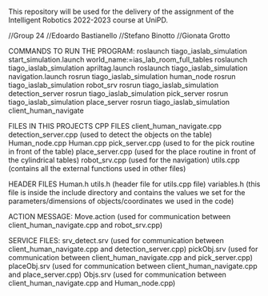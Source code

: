 This repository will be used for the delivery of the assignment of the Intelligent Robotics 2022-2023 course at UniPD.

//Group 24
//Edoardo Bastianello
//Stefano Binotto
//Gionata Grotto


COMMANDS TO RUN THE PROGRAM:
roslaunch tiago_iaslab_simulation start_simulation.launch world_name:=ias_lab_room_full_tables
roslaunch tiago_iaslab_simulation apriltag.launch
roslaunch tiago_iaslab_simulation navigation.launch
rosrun tiago_iaslab_simulation human_node
rosrun tiago_iaslab_simulation robot_srv
rosrun tiago_iaslab_simulation detection_server
rosrun tiago_iaslab_simulation pick_server
rosrun tiago_iaslab_simulation place_server
rosrun tiago_iaslab_simulation client_human_navigate


FILES IN THIS PROJECTS
CPP FILES
client_human_navigate.cpp 
detection_server.cpp (used to detect the objects on the table)
Human_node.cpp 
Human.cpp
pick_server.cpp (used to for the pick routine in front of the table)
place_server.cpp (used for the place routine in front of the cylindrical tables)
robot_srv.cpp (used for the navigation)
utils.cpp (contains all the external functions used in other files)


HEADER FILES
Human.h
utils.h (header file for utils.cpp file)
variables.h (this file is inside the include directory and contains the values we set for the parameters/dimensions of objects/coordinates we used in the code)


ACTION MESSAGE: 
Move.action (used for communication between client_human_navigate.cpp and robot_srv.cpp)


SERVICE FILES:
srv_detect.srv (used for communication between client_human_navigate.cpp and detection_server.cpp)
pickObj.srv (used for communication between client_human_navigate.cpp and pick_server.cpp)
placeObj.srv (used for communication between client_human_navigate.cpp and place_server.cpp)
Objs.srv (used for communication between client_human_navigate.cpp and Human_node.cpp)




